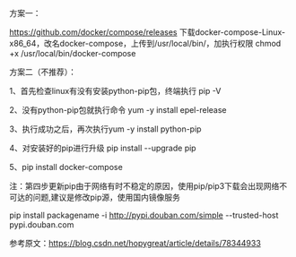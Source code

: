 方案一：

https://github.com/docker/compose/releases
下载docker-compose-Linux-x86_64，改名docker-compose，上传到/usr/local/bin/，加执行权限 chmod +x /usr/local/bin/docker-compose

方案二（不推荐）：

1、首先检查linux有没有安装python-pip包，终端执行 pip -V

2、没有python-pip包就执行命令 yum -y install epel-release

3、执行成功之后，再次执行yum -y install python-pip

4、对安装好的pip进行升级 pip install --upgrade pip

5、pip install docker-compose

注：第四步更新pip由于网络有时不稳定的原因，使用pip/pip3下载会出现网络不可达的问题,建议是修改pip源，使用国内镜像服务

pip install packagename -i http://pypi.douban.com/simple --trusted-host pypi.douban.com

参考原文：https://blog.csdn.net/hopygreat/article/details/78344933
